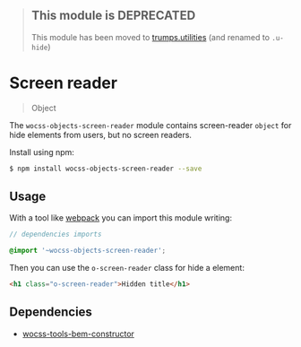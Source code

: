 > ## This module is DEPRECATED
> This module has been moved to  [trumps.utilities](https://github.com/wocss/trumps.utilities/blob/master/src/_trumps.hide.scss#L32) (and renamed to `.u-hide`)

# Screen reader

> Object

The `wocss-objects-screen-reader` module contains screen-reader `object` for hide elements from users, but no screen readers.

Install using npm:

```sh
$ npm install wocss-objects-screen-reader --save
```

## Usage

With a tool like [webpack](https://webpack.github.io/) you can import this module writing:

```scss
// dependencies imports

@import '~wocss-objects-screen-reader';
```

Then you can use the `o-screen-reader` class for hide a element:

```html
<h1 class="o-screen-reader">Hidden title</h1>
```

## Dependencies

* [wocss-tools-bem-constructor](https://github.com/wocss/tools.bem-constructor)
